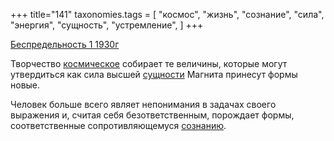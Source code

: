 +++
title="141"
taxonomies.tags = [
 "космос",
 "жизнь",
 "сознание",
 "сила",
 "энергия",
 "сущность",
 "устремление",
]
+++

[Беспредельность 1 1930г](/agni/1930)

Творчество [космическое](/tags/космос) собирает те величины, которые могут утвердиться как сила высшей [сущности](/tags/устремление) Магнита принесут формы новые.   

Человек больше всего являет непонимания в задачах своего выражения и, считая себя безответственным, порождает формы, соответственные сопротивляющемуся [сознанию](/tags/сознание).